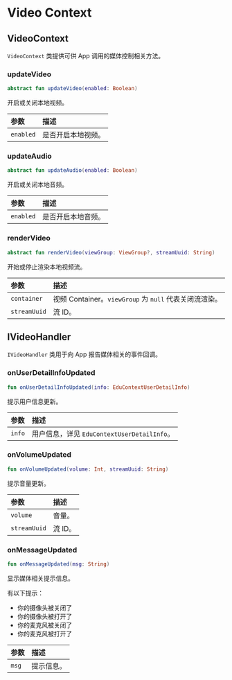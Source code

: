 # Video Context

## VideoContext

`VideoContext` 类提供可供 App 调用的媒体控制相关方法。

### updateVideo

```kotlin
abstract fun updateVideo(enabled: Boolean)
```

开启或关闭本地视频。

| 参数      | 描述               |
| :-------- | :----------------- |
| `enabled` | 是否开启本地视频。 |

### updateAudio

```kotlin
abstract fun updateAudio(enabled: Boolean)
```

开启或关闭本地音频。

| 参数      | 描述               |
| :-------- | :----------------- |
| `enabled` | 是否开启本地音频。 |

### renderVideo

```kotlin
abstract fun renderVideo(viewGroup: ViewGroup?, streamUuid: String)
```

开始或停止渲染本地视频流。

| 参数         | 描述                                                   |
| :----------- | :----------------------------------------------------- |
| `container`  | 视频 Container。`viewGroup` 为 `null` 代表关闭流渲染。 |
| `streamUuid` | 流 ID。                                                |

## IVideoHandler

`IVideoHandler` 类用于向 App 报告媒体相关的事件回调。

### onUserDetailInfoUpdated

```kotlin
fun onUserDetailInfoUpdated(info: EduContextUserDetailInfo)
```

提示用户信息更新。

| 参数   | 描述                                        |
| :----- | :------------------------------------------ |
| `info` | 用户信息，详见 `EduContextUserDetailInfo`。 |

### onVolumeUpdated

```kotlin
fun onVolumeUpdated(volume: Int, streamUuid: String)
```

提示音量更新。

| 参数         | 描述    |
| :----------- | :------ |
| `volume`     | 音量。  |
| `streamUuid` | 流 ID。 |

### onMessageUpdated

```kotlin
fun onMessageUpdated(msg: String)
```

显示媒体相关提示信息。

有以下提示：

- 你的摄像头被关闭了
- 你的摄像头被打开了
- 你的麦克风被关闭了
- 你的麦克风被打开了

| 参数  | 描述       |
| :---- | :--------- |
| `msg` | 提示信息。 |

